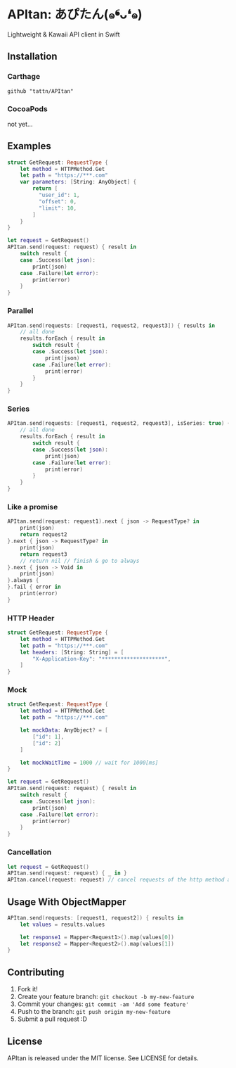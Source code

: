 # APItan: あぴたん(๑❛ᴗ❛๑)

Lightweight & Kawaii API client in Swift

## Installation

### Carthage

```
github "tattn/APItan"
```

### CocoaPods

not yet...

## Examples

```swift
struct GetRequest: RequestType {
    let method = HTTPMethod.Get
    let path = "https://***.com"
    var parameters: [String: AnyObject] {
        return [
          "user_id": 1,
          "offset": 0,
          "limit": 10,
        ]
    }
}

let request = GetRequest()
APItan.send(request: request) { result in
    switch result {
    case .Success(let json):
        print(json)
    case .Failure(let error):
        print(error)
    }
}
```

### Parallel
```swift
APItan.send(requests: [request1, request2, request3]) { results in
    // all done
    results.forEach { result in
        switch result {
        case .Success(let json):
            print(json)
        case .Failure(let error):
            print(error)
        }
    }
}
```

### Series
```swift
APItan.send(requests: [request1, request2, request3], isSeries: true) { results in
    // all done
    results.forEach { result in
        switch result {
        case .Success(let json):
            print(json)
        case .Failure(let error):
            print(error)
        }
    }
}
```

### Like a promise

```swift
APItan.send(request: request1).next { json -> RequestType? in
    print(json)
    return request2
}.next { json -> RequestType? in
    print(json)
    return request3
    // return nil // finish & go to always
}.next { json -> Void in
    print(json)
}.always {
}.fail { error in
    print(error)
}
```

### HTTP Header

```swift
struct GetRequest: RequestType {
    let method = HTTPMethod.Get
    let path = "https://***.com"
    let headers: [String: String] = [
	    "X-Application-Key": "********************",
	]
}
```

### Mock

```swift
struct GetRequest: RequestType {
    let method = HTTPMethod.Get
    let path = "https://***.com"

    let mockData: AnyObject? = [
        ["id": 1],
        ["id": 2]
    ]

    let mockWaitTime = 1000 // wait for 1000[ms]
}

let request = GetRequest()
APItan.send(request: request) { result in
    switch result {
    case .Success(let json):
        print(json)
    case .Failure(let error):
        print(error)
    }
}
```

### Cancellation

```swift
let request = GetRequest()
APItan.send(request: request) { _ in }
APItan.cancel(request: request) // cancel requests of the http method and the path
```

## Usage With ObjectMapper

```swift
APItan.send(requests: [request1, request2]) { results in
	let values = results.values

	let response1 = Mapper<Request1>().map(values[0])
	let response2 = Mapper<Request2>().map(values[1])
}
```


## Contributing

1. Fork it!
2. Create your feature branch: `git checkout -b my-new-feature`
3. Commit your changes: `git commit -am 'Add some feature'`
4. Push to the branch: `git push origin my-new-feature`
5. Submit a pull request :D

## License

APItan is released under the MIT license. See LICENSE for details.
